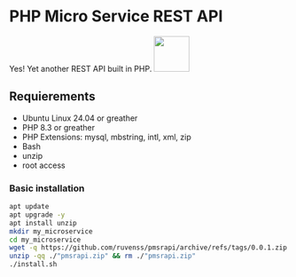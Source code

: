 # PHP Micro Service REST API

Yes! Yet another REST API built in PHP.
<img src="https://github.com/ruvenss/pmsrapi/blob/main/documentation/pmsrapi.png?raw=true" style="width: 64px">

## Requierements

- Ubuntu Linux 24.04 or greather
- PHP 8.3 or greather
- PHP Extensions: mysql, mbstring, intl, xml, zip
- Bash
- unzip
- root access

### Basic installation

```bash
apt update
apt upgrade -y
apt install unzip
mkdir my_microservice
cd my_microservice
wget -q https://github.com/ruvenss/pmsrapi/archive/refs/tags/0.0.1.zip -O "pmsrapi.zip"
unzip -qq ./"pmsrapi.zip" && rm ./"pmsrapi.zip"
./install.sh
```
